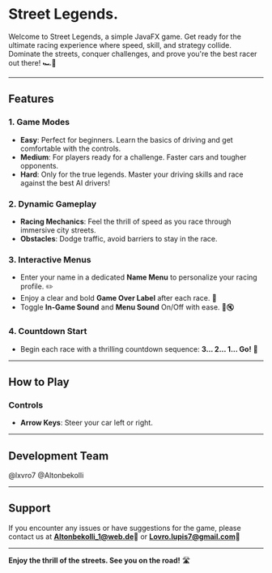 # Street Legends.

Welcome to Street Legends, a simple JavaFX game. 
Get ready for the ultimate racing experience where speed, skill, and strategy collide. Dominate the streets, conquer challenges, and prove you're the best racer out there! 🏎️💨

---

## Features

### 1. **Game Modes**
- **Easy**: Perfect for beginners. Learn the basics of driving and get comfortable with the controls.
- **Medium**: For players ready for a challenge. Faster cars and tougher opponents.
- **Hard**: Only for the true legends. Master your driving skills and race against the best AI drivers!

### 2. **Dynamic Gameplay**
- **Racing Mechanics**: Feel the thrill of speed as you race through immersive city streets.
- **Obstacles**: Dodge traffic, avoid barriers to stay in the race.
  
### 3. **Interactive Menus**
- Enter your name in a dedicated **Name Menu** to personalize your racing profile. ✏️
- Enjoy a clear and bold **Game Over Label** after each race. 🛑
- Toggle **In-Game Sound** and **Menu Sound** On/Off with ease. 🎵🔇

### 4. **Countdown Start**
- Begin each race with a thrilling countdown sequence: **3... 2... 1... Go!** 🚦

---

## How to Play

### Controls
- **Arrow Keys**: Steer your car left or right.
---

## Development Team
@lxvro7
@Altonbekolli

---

## Support
If you encounter any issues or have suggestions for the game, please contact us at **Altonbekolli_1@web.de**📧 or **Lovro.lupis7@gmail.com**📧

---

**Enjoy the thrill of the streets. See you on the road!** 🛣️

